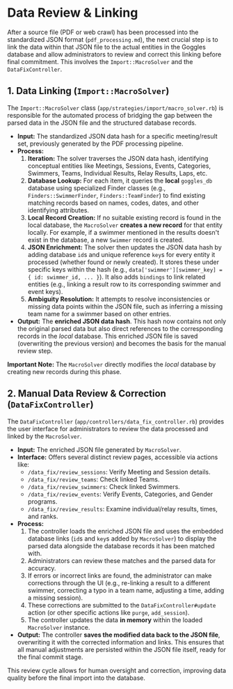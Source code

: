 # Data Review & Linking

After a source file (PDF or web crawl) has been processed into the standardized JSON format (`pdf_processing.md`), the next crucial step is to link the data within that JSON file to the actual entities in the Goggles database and allow administrators to review and correct this linking before final commitment. This involves the `Import::MacroSolver` and the `DataFixController`.

## 1. Data Linking (`Import::MacroSolver`)

The `Import::MacroSolver` class (`app/strategies/import/macro_solver.rb`) is responsible for the automated process of bridging the gap between the parsed data in the JSON file and the structured database records.

*   **Input:** The standardized JSON data hash for a specific meeting/result set, previously generated by the PDF processing pipeline.
*   **Process:**
    1.  **Iteration:** The solver traverses the JSON data hash, identifying conceptual entities like Meetings, Sessions, Events, Categories, Swimmers, Teams, Individual Results, Relay Results, Laps, etc.
    2.  **Database Lookup:** For each item, it queries the **local** `goggles_db` database using specialized Finder classes (e.g., `Finders::SwimmerFinder`, `Finders::TeamFinder`) to find existing matching records based on names, codes, dates, and other identifying attributes.
    3.  **Local Record Creation:** If no suitable existing record is found in the local database, the `MacroSolver` **creates a new record** for that entity locally. For example, if a swimmer mentioned in the results doesn't exist in the database, a new `Swimmer` record is created.
    4.  **JSON Enrichment:** The solver then updates the JSON data hash by adding database `id`s and unique reference `key`s for every entity it processed (whether found or newly created). It stores these under specific keys within the hash (e.g., `data['swimmer'][swimmer_key] = { id: swimmer_id, ... }`). It also adds `bindings` to link related entities (e.g., linking a result row to its corresponding swimmer and event keys).
    5.  **Ambiguity Resolution:** It attempts to resolve inconsistencies or missing data points within the JSON file, such as inferring a missing team name for a swimmer based on other entries.
*   **Output:** The **enriched JSON data hash**. This hash now contains not only the original parsed data but also direct references to the corresponding records in the *local* database. This enriched JSON file is saved (overwriting the previous version) and becomes the basis for the manual review step.

**Important Note:** The `MacroSolver` directly modifies the *local* database by creating new records during this phase.

## 2. Manual Data Review & Correction (`DataFixController`)

The `DataFixController` (`app/controllers/data_fix_controller.rb`) provides the user interface for administrators to review the data processed and linked by the `MacroSolver`.

*   **Input:** The enriched JSON file generated by `MacroSolver`.
*   **Interface:** Offers several distinct review pages, accessible via actions like:
    *   `/data_fix/review_sessions`: Verify Meeting and Session details.
    *   `/data_fix/review_teams`: Check linked Teams.
    *   `/data_fix/review_swimmers`: Check linked Swimmers.
    *   `/data_fix/review_events`: Verify Events, Categories, and Gender programs.
    *   `/data_fix/review_results`: Examine individual/relay results, times, and ranks.
*   **Process:**
    1.  The controller loads the enriched JSON file and uses the embedded database links (`id`s and `key`s added by `MacroSolver`) to display the parsed data alongside the database records it has been matched with.
    2.  Administrators can review these matches and the parsed data for accuracy.
    3.  If errors or incorrect links are found, the administrator can make corrections through the UI (e.g., re-linking a result to a different swimmer, correcting a typo in a team name, adjusting a time, adding a missing session).
    4.  These corrections are submitted to the `DataFixController#update` action (or other specific actions like `purge`, `add_session`).
    5.  The controller updates the data **in memory** within the loaded `MacroSolver` instance.
*   **Output:** The controller **saves the modified data back to the JSON file**, overwriting it with the corrected information and links. This ensures that all manual adjustments are persisted within the JSON file itself, ready for the final commit stage.

This review cycle allows for human oversight and correction, improving data quality before the final import into the database.

